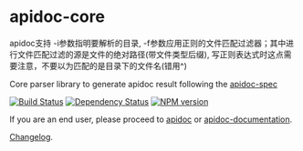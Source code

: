# apidoc-core

apidoc支持 -i参数指明要解析的目录, -f参数应用正则的文件匹配过滤器；其中进行文件匹配过滤的源是文件的绝对路径(带文件类型后缀), 写正则表达式时这点需要注意，不要以为匹配的是目录下的文件名(错用^)

Core parser library to generate apidoc result following the [apidoc-spec](https://github.com/apidoc/apidoc-spec)

[![Build Status](https://travis-ci.org/apidoc/apidoc-core.svg?branch=master)](https://travis-ci.org/apidoc/apidoc-core)
[![Dependency Status](https://david-dm.org/apidoc/apidoc-core.svg)](https://david-dm.org/apidoc/apidoc-core)
[![NPM version](https://badge.fury.io/js/apidoc-core.svg)](http://badge.fury.io/js/apidoc-core)

If you are an end user, please proceed to [apidoc](https://github.com/apidoc/apidoc) or [apidoc-documentation](http://apidocjs.com).

[Changelog](https://github.com/apidoc/apidoc/blob/master/CHANGELOG.md).
